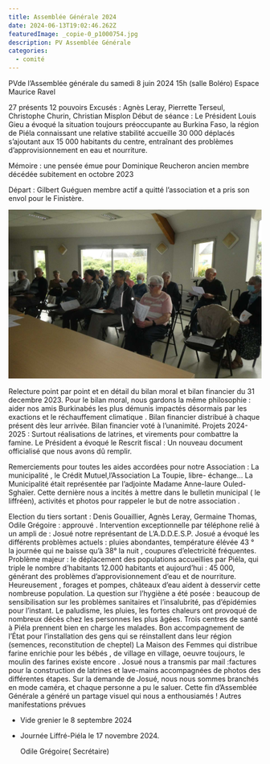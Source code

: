 ```yaml
---
title: Assemblée Générale 2024
date: 2024-06-13T19:02:46.262Z
featuredImage: _copie-0_p1000754.jpg
description: PV Assemblée Générale
categories:
  - comité
---
```

PVde l’Assemblée générale du samedi 8 juin 2024 15h (salle Boléro) Espace Maurice Ravel


27 présents 12 pouvoirs Excusés : Agnès Leray, Pierrette Terseul, Christophe Churin, Christian Misplon
Début de séance : Le Président Louis Gieu a évoqué la situation toujours préoccupante au Burkina Faso, la
région de Piéla connaissant une relative stabilité accueille 30 000 déplacés s’ajoutant aux 15 000 habitants
du centre, entraînant des problèmes d’approvisionnement en eau et nourriture.


Mémoire : une pensée émue pour Dominique Reucheron ancien membre décédée subitement en octobre
2023


Départ : Gilbert Guéguen membre actif a quitté l’association et a pris son envol pour le Finistère.

![](_copie-0_p1000755.jpg)

Relecture point par point et en détail du bilan moral et bilan financier du 31 decembre 2023. Pour le bilan
moral, nous gardons la même philosophie : aider nos amis Burkinabés les plus démunis impactés désormais
par les exactions et le réchauffement climatique .
Bilan financier distribué à chaque présent dès leur arrivée. Bilan financier voté à l’unanimité.
Projets 2024-2025 : Surtout réalisations de latrines, et virements pour combattre la famine.
Le Président a évoqué le Rescrit fiscal : Un nouveau document officialisé que nous avons dû remplir.


Remerciements pour toutes les aides accordées pour notre Association : La municipalité , le Crédit
Mutuel,l’Association La Toupie, libre- échange… La Municipalité était représentée par l’adjointe Madame
Anne-laure Ouled-Sghaïer. Cette dernière nous a incités à mettre dans le bulletin municipal ( le liffréen),
activités et photos pour rappeler le but de notre association .


Election du tiers sortant : Denis Gouaillier, Agnès Leray, Germaine Thomas, Odile Grégoire : approuvé .
Intervention exceptionnelle par téléphone relié à un ampli de : Josué notre représentant de
L’A.D.D.E.S.P.
Josué a évoqué les différents problèmes actuels : pluies abondantes, température élévée 43 ° la journée qui ne
baisse qu’à 38° la nuit , coupures d’electricité fréquentes.
Problème majeur : le déplacement des populations accueillies par Piéla, qui triple le nombre d’habitants
12.000 habitants et aujourd’hui : 45 000, générant des problèmes d’approvisionnement d’eau et de
nourriture. Heureusement , forages et pompes, châteaux d’eau aident à desservir cette nombreuse
population.
La question sur l’hygiène a été posée : beaucoup de sensibilisation sur les problèmes sanitaires et
l’insalubrité, pas d’épidémies pour l’instant.
Le paludisme, les pluies, les fortes chaleurs ont provoqué de nombreux décès chez les personnes les plus
âgées. Trois centres de santé à Piéla prennent bien en charge les malades.
Bon accompagnement de l’État pour l’installation des gens qui se réinstallent dans leur région (semences,
reconstitution de cheptel)
La Maison des Femmes qui distribue farine enrichie pour les bébés , de village en village, oeuvre toujours, le
moulin des farines existe encore .
Josué nous a transmis par mail :factures pour la construction de latrines et lave-mains accompagnées de
photos des différentes étapes.
Sur la demande de Josué, nous nous sommes branchés en mode caméra, et chaque personne a pu le saluer.
Cette fin d’Assemblée Générale a généré un partage visuel qui nous a enthousiamés !
Autres manifestations prévues

* Vide grenier le 8 septembre 2024
* Journée Liffré-Piéla le 17 novembre 2024.


  Odile Grégoire( Secrétaire)

![]()